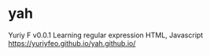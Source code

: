 # yah
Yuriy F
v0.0.1
Learning regular expression
HTML, Javascript
https://yuriyfeo.github.io/yah.github.io/
